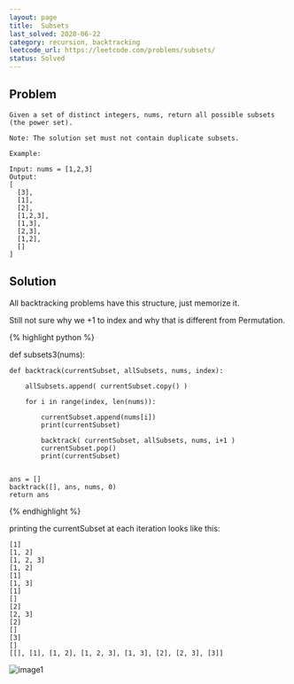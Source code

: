 ```yaml
---
layout: page
title:  Subsets
last_solved: 2020-06-22
category: recursion, backtracking
leetcode_url: https://leetcode.com/problems/subsets/
status: Solved
---
```


Problem
-------

```
Given a set of distinct integers, nums, return all possible subsets (the power set).

Note: The solution set must not contain duplicate subsets.

Example:

Input: nums = [1,2,3]
Output:
[
  [3],
  [1],
  [2],
  [1,2,3],
  [1,3],
  [2,3],
  [1,2],
  []
]

```

Solution
----------

All backtracking problems have this structure, just memorize it.

Still not sure why we +1 to index and why that is different from Permutation.

{% highlight python %}

def subsets3(nums):

    def backtrack(currentSubset, allSubsets, nums, index):

        allSubsets.append( currentSubset.copy() )

        for i in range(index, len(nums)):

            currentSubset.append(nums[i])
            print(currentSubset)

            backtrack( currentSubset, allSubsets, nums, i+1 )
            currentSubset.pop()
            print(currentSubset)


    ans = []
    backtrack([], ans, nums, 0)
    return ans

{% endhighlight %}


printing the currentSubset at each iteration looks like this:
```
[1]
[1, 2]
[1, 2, 3]
[1, 2]
[1]
[1, 3]
[1]
[]
[2]
[2, 3]
[2]
[]
[3]
[]
[[], [1], [1, 2], [1, 2, 3], [1, 3], [2], [2, 3], [3]]
```

![image1]()